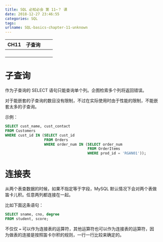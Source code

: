 ```yaml
---
title: SQL 必知必会 第 11~？ 课
date: 2018-12-27 23:46:55
categories: SQL
tags:
urlname: SQL-basics-chapter-11-unknown
---
```


| CH11 | 子查询 |      |      |
| ---- | ------ | ---- | ---- |
|      |        |      |      |
|      |        |      |      |
|      |        |      |      |
|      |        |      |      |

<!-- more -->

# 子查询

作为子查询的 SELECT 语句只能查询单个列。企图检索多个列将返回错误。

对于能嵌套的子查询的数目没有限制，不过在实际使用时由于性能的限制，不能嵌套太多的子查询。

示例：

```sql
SELECT cust_name, cust_contact
FROM Customers 
WHERE cust_id IN (SELECT cust_id 
                  FROM Orders 
                  WHERE order_num IN (SELECT order_num 
                                      FROM OrderItems 
                                      WHERE prod_id = 'RGAN01'));
```

# 连接表



从两个表查数据的时候，如果不指定等于字段，MySQL 默认情况下会对两个表做笛卡儿积。任意两列都连接在一起。

比如下面这条语句：

```sql
SELECT sname, cno, degree
FROM student, score;
```



不仅仅 `=` 可以作为连接表的运算符，其他运算符也可以作为连接表的运算符，因为做表的连接是按照笛卡尔积的规则，一行一行比较来确定的。
